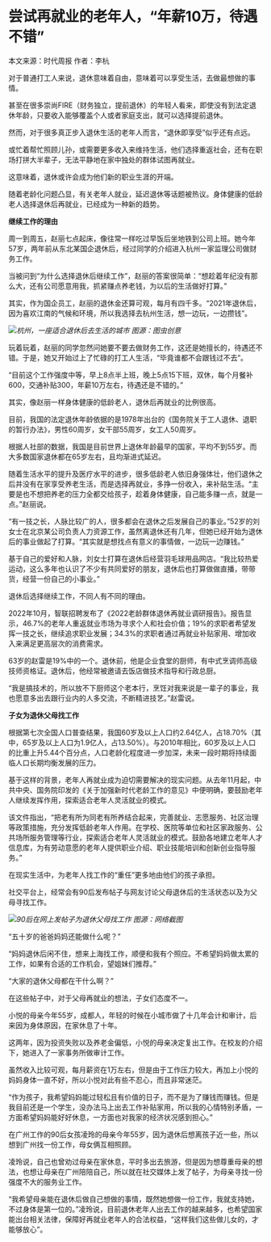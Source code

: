 # 尝试再就业的老年人，“年薪10万，待遇不错”

本文来源：时代周报 作者：李杭

对于普通打工人来说，退休意味着自由，意味着可以享受生活，去做最想做的事情。

甚至在很多崇尚FIRE（财务独立，提前退休）的年轻人看来，即使没有到法定退休年龄，只要收入能够覆盖个人或者家庭支出，就可以选择提前退休。

然而，对于很多真正步入退休生活的老年人而言，“退休即享受”似乎还有点远。

或忙着帮忙照顾儿孙，或需要更多收入来维持生活，他们选择重返社会，还有在职场打拼大半辈子，无法平静地在家中独处的群体试图再就业。

这意味着，退休或许会成为他们新的职业生涯的开端。

随着老龄化问题凸显，有关老年人就业，延迟退休等话题被热议。身体健康的低龄老人选择退休后再就业，已经成为一种新的趋势。

**继续工作的理由**

周一到周五，赵丽七点起床，像往常一样吃过早饭后坐地铁到公司上班。她今年57岁，两年前从东北某国企退休后，经过同学的介绍进入杭州一家监理公司做财务工作。

当被问到“为什么选择退休后继续工作”，赵丽的答案很简单：“想趁着年纪没有那么大，还有公司愿意用我，抓紧赚点养老钱，为以后的生活做好打算。”

其实，作为国企员工，赵丽的退休金还算可观，每月有四千多。“2021年退休后，因为喜欢江南的气候和环境，所以我选择去杭州生活，想一边玩，一边攒钱”。

![](https://inews.gtimg.com/om_bt/OgHjfgUp5D8oRw9w49-eb7neKywhr_Dvf6goSH9i7bKXsAA/1000)_杭州，一座适合退休后去生活的城市
图源：图虫创意_

玩着玩着，赵丽的同学忽然问她要不要去做财务工作，这还是她擅长的，待遇还不错。于是，她又开始过上了忙碌的打工人生活，“毕竟谁都不会跟钱过不去”。

“目前这个工作强度中等，早上8点半上班，晚上5点15下班，双休，每个月餐补600，交通补贴300，年薪10万左右，待遇还是不错的。”

其实，像赵丽一样身体健康的低龄老人，退休后再就业的比例很高。

目前，我国的法定退休年龄依据的是1978年出台的《国务院关于工人退休、退职的暂行办法》，男性60周岁，女干部55周岁，女工人50周岁。

根据人社部的数据，我国是目前世界上退休年龄最早的国家，平均不到55岁。而大多数国家退休都在65岁左右，且均渐进式延迟。

随着生活水平的提升及医疗水平的进步，很多低龄老人依旧身强体壮，他们退休之后并没有在家享受养老生活，而是选择再就业，多挣一份收入，来补贴生活。“主要是也不想把养老的压力全都交给孩子，趁着身体健康，自己能多赚一点，就是一点。”赵丽说。

“有一技之长，人脉比较广的人，很多都会在退休之后发展自己的事业。”52岁的刘女士在北京某公司负责人力资源工作，虽然离退休还有几年，但她已经开始为退休后的事业做起了打算。“其实就是想找点有意义的事情做，一边玩一边赚钱。”

基于自己的爱好和人脉，刘女士打算在退休后经营羽毛球用品网店。“我比较热爱运动，这么多年也认识了不少有共同爱好的朋友，退休后也打算做做直播，带带货，经营一份自己的小事业。”

退休后选择继续工作，不同人有不同的理由。

2022年10月，智联招聘发布了《2022老龄群体退休再就业调研报告》。报告显示，46.7%的老年人重返就业市场为寻求个人和社会价值；19%的求职者希望发挥一技之长，继续追求职业发展；34.3%的求职者通过再就业补贴家用、增加收入来满足更高层次的消费需求。

63岁的赵雷是19%中的一个。退休前，他是企业食堂的厨师，有中式烹调师高级技师资格证。退休后，他经常被邀请去饭店做技术指导和行政总厨。

“我是搞技术的，所以放不下厨师这个老本行，烹饪对我来说是一辈子的事业，我也愿意多出去跟行业内的人多交流，不断精进技艺。”赵雷说。

**子女为退休父母找工作**

根据第七次全国人口普查结果，我国60岁及以上人口约2.64亿人，占18.70%（其中，65岁及以上人口为1.9亿人，占13.50%）。与2010年相比，60岁及以上人口的比重上升5.44个百分点，人口老龄化程度进一步加深，未来一段时期将持续面临人口长期均衡发展的压力。

基于这样的背景，老年人再就业成为迫切需要解决的现实问题。从去年11月起，中共中央、国务院印发的《关于加强新时代老龄工作的意见》中便明确，要鼓励老年人继续发挥作用，探索适合老年人灵活就业的模式。

该文件指出，“把老有所为同老有所养结合起来，完善就业、志愿服务、社区治理等政策措施，充分发挥低龄老年人作用。在学校、医院等单位和社区家政服务、公共场所服务管理等行业，探索适合老年人灵活就业的模式。鼓励各地建立老年人才信息库，为有劳动意愿的老年人提供职业介绍、职业技能培训和创新创业指导服务。”

在现实生活中，为老年人找工作的“重任”更多地由他们的孩子承担。

社交平台上，经常会有90后发布帖子与网友讨论父母退休后的生活状态以及为父母寻找工作。

![](https://inews.gtimg.com/om_bt/OG7BguuI2OEqYHtyfnMzgjYV7NUNzxpXG1JPR40Y6mqiwAA/1000)_90后在网上发帖子为退休父母找工作
图源：网络截图_

“五十岁的爸爸妈妈还能做什么呢？”

“妈妈退休后闲不住，想来上海找工作，顺便和我有个照应。不希望妈妈做太累的工作，如果有合适的工作机会，望姐妹们推荐。”

“大家的退休父母都在干什么啊？”

在这些帖子中，对于父母再就业的想法，子女们态度不一。

小悦的母亲今年55岁，成都人，年轻的时候在小城市做了十几年会计和审计，后来因为身体原因，在家休息了十年。

这两年，因为投资失败以及养老金偏低，小悦的母亲决定复出工作。在校友的介绍下，她进入了一家事务所做审计工作。

虽然收入比较可观，每月薪资在1万左右，但是由于工作压力较大，再加上小悦的妈妈身体一直不好，所以小悦对此有些不忍心，而且非常迷茫。

“作为孩子，我希望妈妈能过轻松且有价值的日子，而不是为了赚钱而赚钱。但是我目前还是一个学生，没办法马上出去工作补贴家用，所以我的心情特别矛盾，一方面希望妈妈能好好休息，一方面也对我家的经济状况感到担心。”

在广州工作的90后女孩凌玲的母亲今年55岁，因为退休后想离孩子近一些，所以想到广州找一份工作，母女俩互相照顾。

凌玲说，自己也曾劝过母亲在家休息，平时多出去旅游，但是因为想尊重母亲的想法，也想让母亲在广州陪陪自己，所以就在社交媒体上发了帖子，为母亲寻找一份强度不大的服务业工作。

“我希望母亲能在退休后做自己想做的事情，既然她想做一份工作，我就支持她，不过身体是第一位的。”凌玲说，目前退休老年人出去工作的越来越多，也希望国家能出台相关法律，保障好再就业老年人的合法权益，“这样我们这些做儿女的，才能够放心”。

